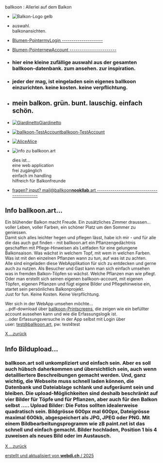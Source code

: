 ballkoon : Allerlei auf dem Balkon 




* ![Balkon-Logo gelb](bilder/balkon_logo4.png)
* auswahl.  
  balkonansichten.


* [Blumen-PointermyLogin
  ---------------------](index.php?nom=alogin)
* [Blumen-PointernewAccount
  ------------------------](index.php?nom=accountneu)
* ### hier eine kleine zufällige auswahl aus der gesamten ballkoon-datenbank. zum ansehen. zur inspiration.
* ### jeder der mag, ist eingeladen sein eigenes ballkoon einzurichten. keine kosten. keine verpflichtung.
* mein balkon.   grün. bunt. lauschig.   einfach schön.
  -----------------------------------------------------


* [![Giardinetto](bilder/balkon/2406301500_1_3_1.jpg)Giardinetto](ballkoon_balkon.php?babid=3&balid=1)
* [![ballkoon-TestAccount](bilder/balkon/2405311927_2_1_2.jpg)ballkoon-TestAccount](ballkoon_balkon.php?babid=4&balid=2)
* [![Alice](bilder/balkonleer.jpg)Alice](ballkoon_balkon.php?babid=6&balid=3)




* ![info zu ballkoon.art](bilder/infoweiss.png)
    
  dies ist...  
  eine web application  
  frei zugänglich  
  einfach im handling  
  hilfreich für Balkonfreunde
* [fragen? input? mail@ballkoon**nookllab**.art
  --------------------------------------------](bal_mailto.php)


Info ballkoon.art...
--------------------

Ein blühender Balkon macht Freude. Ein zusätzliches Zimmer draussen... voller Leben, voller Farben, ein schöner Platz um den Sommer zu geniessen.   
Damit sich alles leichter hegen und pflegen lässt, habe ich mir - und für alle die das auch gut finden - mit
ballkoon.art ein Pflanzengedächtnis geschaffen mit Pflege-Hinweisen als Leitfaden für eine gelungene Balkonsaison.
Was wächst in welchem Topf, mit wem in welchen Farben. Was ist mit den einzelnen Pflanzen wann zu tun, auf was ist zu achten.  
Alle sind eingeladen diese WebApplikation für sich zu entdecken und gerne auch zu nutzen.
Als Besucher und Gast kann man sich einfach umsehen was in fremden Balkon-Töpfen so wächst. Welche Pflanzen man wie pflegt.  
Oder man erstellt sich seinen eigenen ballkoon-account, mit eigenen Töpfen, eigenen Pflanzen und fügt eigene Bilder und Pflegehinweise ein, startet sein persönliches Balkonprojekt.   
Just for fun. Keine Kosten. Keine Verpflichtung.  
  
Wer sich in der WebApp umsehen möchte...  
...pdf-download über [ballkoon-Printscreens](pdf/ballkoon_printscreens.pdf), die zeigen wie ein befüllter account aussehen kann und wie die Erfassungslogik ist.   
...oder Erfassungsversuche in der App selbst mit Login über  
user: test@ballkoon.art, pw: test4test
  
[X ...zurück](index.php)



Info Bildupload...
------------------

  

### ballkoon.art soll unkompliziert und einfach sein. Aber es soll auch hübsch daherkommen und übersichtlich sein, auch wenn detailliertere Beschreibungen gemacht werden. Und, ganz wichtig, die Webseite muss schnell laden können, die Datenbank und Dateiablage schlank und aufgeräumt sein und bleiben. Die upload-Möglichkeiten sind deshalb beschränkt auf vier Bilder für Töpfe und für Pflanzen, aber auch für den Balkon selbst ..... Upload Bilder: Die Fotos sollten idealerweise quadratisch sein. Bildgrösse 600px mal 600px, Dateigrösse maximal 600kb, abgespeichert als JPG, JPEG oder PNG. Mit einem Bildbearbeitungsprogramm wie zB paint.net ist das schnell und einfach gemacht. Bilder hochladen, Position 1 bis 4 zuweisen als neues Bild oder im Austausch.

  
  

  
  
[X ...zurück](javascript:history.back();)



[erstellt und aktualisiert von **webdi.ch** / 2025](https://www.webdi.ch)
